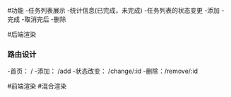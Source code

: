 #功能
-任务列表展示
	-统计信息(已完成，未完成)
-任务列表的状态变更
	-添加
	-完成
	-取消完后
	-删除

#后端渲染
### 路由设计
-首页： /
-添加： /add
-状态改变： /change/:id
-删除：/remove/:id


#前端渲染
#混合渲染